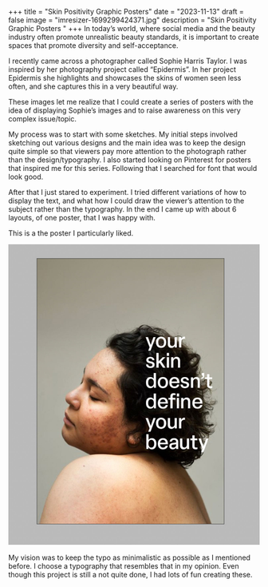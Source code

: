 +++
title = "Skin Positivity Graphic Posters"
date = "2023-11-13"
draft = false
image = "imresizer-1699299424371.jpg"
description = "Skin Positivity Graphic Posters "
+++
In today’s world, where social media and the beauty industry often promote unrealistic beauty standards, it is important to create spaces that promote diversity and self-acceptance.

I recently came across a photographer called Sophie Harris Taylor. I was inspired by her photography project called “Epidermis”. In her project Epidermis she highlights and showcases the skins of women seen less often, and she captures this in a very beautiful way.

These images let me realize that I could create a series of posters with the idea of displaying Sophie’s images and to raise awareness on this very complex issue/topic.

My process was to start with some sketches. My initial steps involved sketching out various designs and the main idea was to keep the design quite simple so that viewers pay more attention to the photograph rather than the design/typography. I also started looking on Pinterest for posters that inspired me for this series. Following that I searched for font that would look good.

After that I just stared to experiment. I tried different variations of how to display the text, and what how I could draw the viewer’s attention to the subject rather than the typography. In the end I came up with about 6 layouts, of one poster, that I was happy with.

This is a the poster I particularly liked.

![](imresizer-1699705575174.jpg)

My vision was to keep the typo as minimalistic as possible as I mentioned before. I choose a typography that resembles that in my opinion. Even though this project is still a not quite done, I had lots of fun creating these.